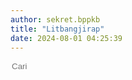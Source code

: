 ```yaml
---
author: sekret.bppkb
title: "Litbangjirap"
date: 2024-08-01 04:25:39
---
```


<script>
    const items = [
        {
            title: "Hasil Penelitian",
            category: "",
            link: "",
            file: ""
        },
        {
            title: "Hasil Penerapan",
            category: "",
            link: "",
            file: ""
        },
        {
            title: "Hasil Perekayasaan",
            category: "",
            link: "",
            file: ""
        },
        {
            title: "Hasil Pengkajian",
            category: "",
            link: "",
            file: ""
        }
    ];
</script>

<div class="flex justify-between items-center mb-4">
    <div class="flex items-center border-2 border-green-500 rounded-lg p-2 ml-auto" style="flex-shrink: 0;">
        <i class="fas fa-search text-green-500 text-xl"></i>
        <input type="text" placeholder="Cari" class="ml-2 text-green-500 text-xl outline-none" style="background: transparent; border: none; width: 150px;" id="searchInput">
        <div class="border-l-2 border-green-500 h-6 mx-4"></div>
        <div class="flex items-center cursor-pointer" id="categoryDropdownToggle">
            <i class="fas fa-filter text-green-500 text-xl"></i>
            <span id="selectedFilter" class="ml-2 text-green-500 text-xl truncate" style="max-width: 100px; width: 100px;"></span>
        </div>
    </div>
    <div class="relative">
        <div id="categoryDropdown" class="absolute right-0 mt-6 w-48 bg-white border border-gray-300 rounded-lg shadow-lg hidden" style="max-height: 200px; overflow-y: auto;">
            <div id="categoryList" class="list-none p-0 m-0"></div>
        </div>
    </div>
</div>

<div class="flex flex-wrap justify-start gap-12" id="information-list"></div>

<div class="flex justify-center mt-4" id="pagination"></div>
<style>
@media (max-width: 768px) {
    #information-list {
        justify-content: space-around;
    }
}
.pagination-button {
    margin: 0 5px;
    padding: 8px 12px;
    border: 1px solid #2F855A;
    border-radius: 5px;
    cursor: pointer;
    transition: background-color 0.3s, color 0.3s;
    color: #2F855A;
}
.pagination-button:hover {
    background-color: #2F855A;
    color: white;
}
.pagination-button.active {
    background-color: #2F855A;
    color: white;
}
.pagination-ellipsis {
    margin: 0 5px;
    padding: 8px 12px;
    color: #2F855A;
}
</style>

<script>
    const container = document.getElementById('information-list');
    const paginationContainer = document.getElementById('pagination');
    const categorySet = new Set();
    const itemsPerPage = 12;
    let currentPage = 1;
    let selectedCategory = 'All';

    function renderItems(filteredItems) {
        container.innerHTML = '';
        const start = (currentPage - 1) * itemsPerPage;
        const end = start + itemsPerPage;
        const paginatedItems = filteredItems.slice(start, end);

        if (paginatedItems.length === 0) {
            const noResultsDiv = document.createElement('div');
            noResultsDiv.className = 'w-full text-center text-gray-500';
            noResultsDiv.textContent = 'Tidak ada hasil yang cocok';
            container.appendChild(noResultsDiv);
        } else {
            paginatedItems.forEach(item => {
                const div = document.createElement('div');
                div.className = 'w-64 bg-white border border-gray-300 rounded-lg overflow-hidden shadow-lg m-2 flex flex-col';
                div.innerHTML = `
                    <div class="flex items-center justify-center w-full h-48 bg-gray-200">
                        ${item.file ? `<i class="fas fa-image fa-5x text-red-600"></i>` : `<i class="fas fa-file-pdf fa-5x text-red-600"></i>`}
                    </div>
                    <div class="p-4 bg-green-600 text-white flex-grow flex flex-col justify-between">
                        <p class="text-base font-semibold">${item.title}</p>
                        <div class="flex items-center mt-auto">
                            <i class="fas fa-file-alt mr-2"></i>
                            <span class="text-xs">${item.category}</span>
                        </div>
                    </div>
                    <button class="block p-4 bg-green-700 text-white text-center hover:bg-green-800 mt-auto no-underline" onclick="${item.file ? `openImgModal('${item.file}')` : `openPdfModal('${item.link}')`}">
                        <span class="text-sm font-semibold text-white">
                            Lihat Selengkapnya
                            <i class="fas fa-arrow-right"></i>
                        </span>
                    </button>
                `;
                container.appendChild(div);
            });
        }
        renderPagination(filteredItems.length);
    }

    function renderPagination(totalItems) {
        paginationContainer.innerHTML = '';
        const totalPages = Math.ceil(totalItems / itemsPerPage);
        const maxPagesToShow = 6;
        const halfMaxPagesToShow = Math.floor(maxPagesToShow / 2);

        let startPage = Math.max(1, currentPage - halfMaxPagesToShow);
        let endPage = Math.min(totalPages, currentPage + halfMaxPagesToShow);

        if (currentPage <= halfMaxPagesToShow) {
            endPage = Math.min(totalPages, maxPagesToShow);
        } else if (currentPage + halfMaxPagesToShow >= totalPages) {
            startPage = Math.max(1, totalPages - maxPagesToShow + 1);
        }

        if (startPage > 1) {
            paginationContainer.appendChild(createPaginationButton(1));
            if (startPage > 2) {
                paginationContainer.appendChild(createEllipsis());
            }
        }

        for (let i = startPage; i <= endPage; i++) {
            paginationContainer.appendChild(createPaginationButton(i));
        }

        if (endPage < totalPages) {
            if (endPage < totalPages - 1) {
                paginationContainer.appendChild(createEllipsis());
            }
            paginationContainer.appendChild(createPaginationButton(totalPages));
        }
    }

    function createPaginationButton(page) {
        const button = document.createElement('button');
        button.className = `pagination-button ${page === currentPage ? 'active' : ''}`;
        button.textContent = page;
        button.addEventListener('click', () => {
            currentPage = page;
            renderItems(items);
            window.scrollTo(0, 0);
        });
        return button;
    }

    function createEllipsis() {
        const ellipsis = document.createElement('span');
        ellipsis.className = 'pagination-ellipsis';
        ellipsis.textContent = '...';
        return ellipsis;
    }

    items.forEach(item => {
        categorySet.add(item.category);
    });

    const categoryList = document.getElementById('categoryList');
    const selectedFilter = document.getElementById('selectedFilter');

    const allDiv = document.createElement('div');
    allDiv.className = 'pl-4 p-1 pt-2 hover:bg-gray-100 cursor-pointer text-sm';
    allDiv.textContent = 'All';
    allDiv.addEventListener('click', () => {
        currentPage = 1;
        selectedCategory = 'All';
        selectedFilter.textContent = selectedCategory;
        renderItems(items);
        document.getElementById('categoryDropdown').classList.add('hidden');
        document.getElementById('categoryDropdownToggle').classList.remove('text-green-700');
    });
    categoryList.appendChild(allDiv);

    categorySet.forEach(category => {
        const div = document.createElement('div');
        div.className = 'pl-4 p-1 hover:bg-gray-100 cursor-pointer text-sm';
        div.style.overflow = 'hidden';
        div.textContent = category;
        div.addEventListener('click', () => {
            currentPage = 1;
            selectedCategory = category;
            selectedFilter.textContent = selectedCategory;
            const filteredItems = items.filter(item => item.category === category);
            renderItems(filteredItems);
            document.getElementById('categoryDropdown').classList.add('hidden');
            document.getElementById('categoryDropdownToggle').classList.remove('text-green-700');
        });
        categoryList.appendChild(div);
    });

    document.getElementById('categoryDropdownToggle').addEventListener('click', function(event) {
        const dropdown = document.getElementById('categoryDropdown');
        dropdown.classList.toggle('hidden');
        this.classList.toggle('text-green-700');
        event.stopPropagation();
    });

    document.addEventListener('click', function(event) {
        const dropdown = document.getElementById('categoryDropdown');
        const toggle = document.getElementById('categoryDropdownToggle');
        if (!dropdown.classList.contains('hidden') && !dropdown.contains(event.target) && !toggle.contains(event.target)) {
            dropdown.classList.add('hidden');
            toggle.classList.remove('text-green-700');
        }
    });

    document.getElementById('searchInput').addEventListener('input', function() {
        currentPage = 1;
        const searchTerm = this.value.toLowerCase();
        const filteredItems = items.filter(item => item.title.toLowerCase().includes(searchTerm));
        renderItems(filteredItems);
    });
    selectedFilter.textContent = selectedCategory;
    renderItems(items);
</script>
